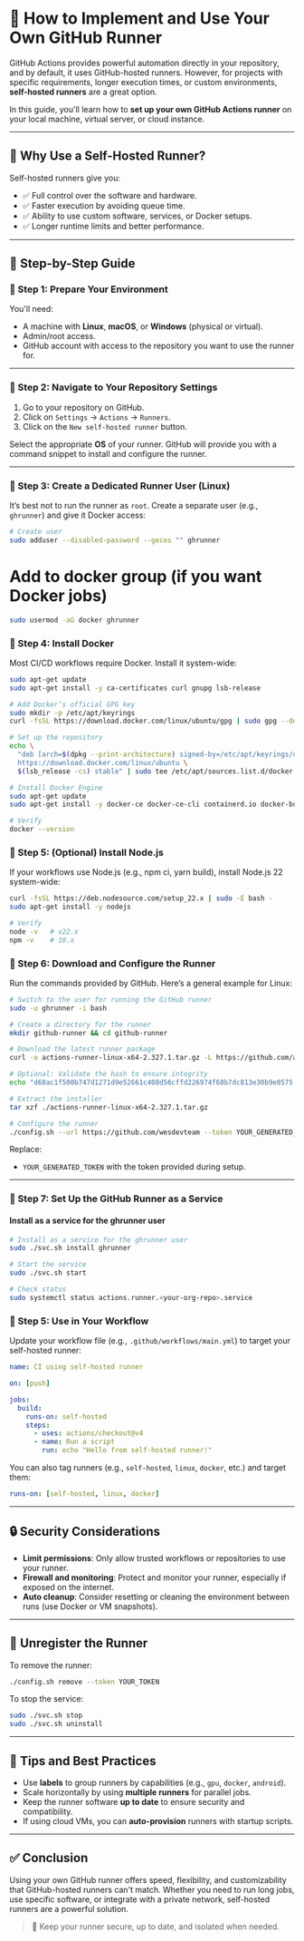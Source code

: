 # 🔧 How to Implement and Use Your Own GitHub Runner

GitHub Actions provides powerful automation directly in your repository, and by default, it uses GitHub-hosted runners. However, for projects with specific requirements, longer execution times, or custom environments, **self-hosted runners** are a great option.

In this guide, you'll learn how to **set up your own GitHub Actions runner** on your local machine, virtual server, or cloud instance.

---

## 📌 Why Use a Self-Hosted Runner?

Self-hosted runners give you:

- ✅ Full control over the software and hardware.
- ✅ Faster execution by avoiding queue time.
- ✅ Ability to use custom software, services, or Docker setups.
- ✅ Longer runtime limits and better performance.

---

## 🚀 Step-by-Step Guide

### 🔹 Step 1: Prepare Your Environment

You'll need:

- A machine with **Linux**, **macOS**, or **Windows** (physical or virtual).
- Admin/root access.
- GitHub account with access to the repository you want to use the runner for.

---

### 🔹 Step 2: Navigate to Your Repository Settings

1. Go to your repository on GitHub.
2. Click on `Settings` → `Actions` → `Runners`.
3. Click on the `New self-hosted runner` button.

Select the appropriate **OS** of your runner. GitHub will provide you with a command snippet to install and configure the runner.

---

### 🔹 Step 3: Create a Dedicated Runner User (Linux)

It’s best not to run the runner as `root`. Create a separate user (e.g., `ghrunner`) and give it Docker access:

```bash
# Create user
sudo adduser --disabled-password --gecos "" ghrunner
```

# Add to docker group (if you want Docker jobs)

```bash
sudo usermod -aG docker ghrunner
```

### 🔹 Step 4: Install Docker

Most CI/CD workflows require Docker. Install it system-wide:

```sh
sudo apt-get update
sudo apt-get install -y ca-certificates curl gnupg lsb-release

# Add Docker’s official GPG key
sudo mkdir -p /etc/apt/keyrings
curl -fsSL https://download.docker.com/linux/ubuntu/gpg | sudo gpg --dearmor -o /etc/apt/keyrings/docker.gpg

# Set up the repository
echo \
  "deb [arch=$(dpkg --print-architecture) signed-by=/etc/apt/keyrings/docker.gpg] \
  https://download.docker.com/linux/ubuntu \
  $(lsb_release -cs) stable" | sudo tee /etc/apt/sources.list.d/docker.list > /dev/null

# Install Docker Engine
sudo apt-get update
sudo apt-get install -y docker-ce docker-ce-cli containerd.io docker-buildx-plugin docker-compose-plugin

# Verify
docker --version
```

### 🔹 Step 5: (Optional) Install Node.js

If your workflows use Node.js (e.g., npm ci, yarn build), install Node.js 22 system-wide:

```sh
curl -fsSL https://deb.nodesource.com/setup_22.x | sudo -E bash -
sudo apt-get install -y nodejs

# Verify
node -v   # v22.x
npm -v    # 10.x
```

### 🔹 Step 6: Download and Configure the Runner

Run the commands provided by GitHub. Here’s a general example for Linux:

```bash
# Switch to the user for running the GitHub runner
sudo -u ghrunner -i bash

# Create a directory for the runner
mkdir github-runner && cd github-runner

# Download the latest runner package
curl -o actions-runner-linux-x64-2.327.1.tar.gz -L https://github.com/actions/runner/releases/download/v2.327.1/actions-runner-linux-x64-2.327.1.tar.gz

# Optional: Validate the hash to ensure integrity
echo "d68ac1f500b747d1271d9e52661c408d56cffd226974f68b7dc813e30b9e0575  actions-runner-linux-x64-2.327.1.tar.gz" | shasum -a 256 -c

# Extract the installer
tar xzf ./actions-runner-linux-x64-2.327.1.tar.gz

# Configure the runner
./config.sh --url https://github.com/wesdevteam --token YOUR_GENERATED_TOKEN --name runner --unattended --work _work
```

Replace:

- `YOUR_GENERATED_TOKEN` with the token provided during setup.

---

### 🔹 Step 7: Set Up the GitHub Runner as a Service

#### Install as a service for the ghrunner user

```bash
# Install as a service for the ghrunner user
sudo ./svc.sh install ghrunner

# Start the service
sudo ./svc.sh start

# Check status
sudo systemctl status actions.runner.<your-org-repo>.service

```

### 🔹 Step 5: Use in Your Workflow

Update your workflow file (e.g., `.github/workflows/main.yml`) to target your self-hosted runner:

```yaml
name: CI using self-hosted runner

on: [push]

jobs:
  build:
    runs-on: self-hosted
    steps:
      - uses: actions/checkout@v4
      - name: Run a script
        run: echo "Hello from self-hosted runner!"
```

You can also tag runners (e.g., `self-hosted`, `linux`, `docker`, etc.) and target them:

```yaml
runs-on: [self-hosted, linux, docker]
```

---

## 🔒 Security Considerations

- **Limit permissions**: Only allow trusted workflows or repositories to use your runner.
- **Firewall and monitoring**: Protect and monitor your runner, especially if exposed on the internet.
- **Auto cleanup**: Consider resetting or cleaning the environment between runs (use Docker or VM snapshots).

---

## 🧼 Unregister the Runner

To remove the runner:

```bash
./config.sh remove --token YOUR_TOKEN
```

To stop the service:

```bash
sudo ./svc.sh stop
sudo ./svc.sh uninstall
```

---

## 🧠 Tips and Best Practices

- Use **labels** to group runners by capabilities (e.g., `gpu`, `docker`, `android`).
- Scale horizontally by using **multiple runners** for parallel jobs.
- Keep the runner software **up to date** to ensure security and compatibility.
- If using cloud VMs, you can **auto-provision** runners with startup scripts.

---

## ✅ Conclusion

Using your own GitHub runner offers speed, flexibility, and customizability that GitHub-hosted runners can't match. Whether you need to run long jobs, use specific software, or integrate with a private network, self-hosted runners are a powerful solution.

> 🔄 Keep your runner secure, up to date, and isolated when needed.
